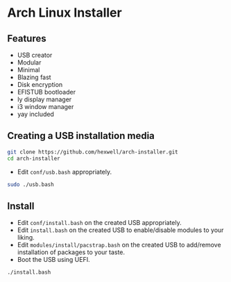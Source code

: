 # Arch Linux Installer

## Features

- USB creator
- Modular
- Minimal
- Blazing fast
- Disk encryption 
- EFISTUB bootloader
- ly display manager
- i3 window manager
- yay included

## Creating a USB installation media

```bash
git clone https://github.com/hexwell/arch-installer.git
cd arch-installer
```

- Edit `conf/usb.bash` appropriately.

```bash
sudo ./usb.bash
```

## Install

- Edit `conf/install.bash` on the created USB appropriately.
- Edit `install.bash` on the created USB to enable/disable modules to your liking. 
- Edit `modules/install/pacstrap.bash` on the created USB to add/remove installation of packages to your taste.
- Boot the USB using UEFI.

```bash
./install.bash
```

